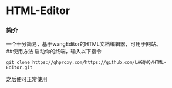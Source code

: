# HTML-Editor
### 简介
一个十分简易，基于wangEditor的HTML文档编辑器，可用于网站。  
##使用方法
启动你的终端，输入以下指令
```
git clone https://ghproxy.com/https://github.com/LAGQWQ/HTML-Editor.git
```
之后便可正常使用
